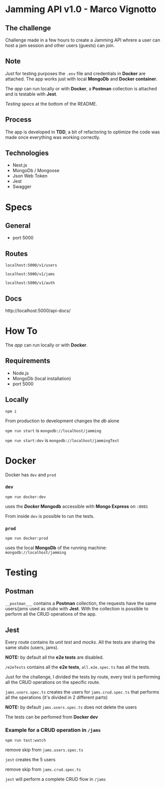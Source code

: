 # Jamming API v1.0 - Marco Vignotto

## The challenge

Challenge made in a few hours to create a Jamming API whrere a user can host a jam session and other users (guests) can join.

## Note

_Just_ for testing purposes the `.env` file and credentials in **Docker** are attached. The app works just with local **MongoDb** and **Docker container**.

The _app_ can run locally or with **Docker**, a **Postman** collection is attached and is testable with **Jest**.

_Testing specs_ at the bottom of the README.

## Process

The app is developed in **TDD**, a bit of refactoring to optimize the code was made once everything was working correctly.

## Technologies

- Nest.js
- MongoDb / Mongoose
- Json Web Token
- Jest
- Swagger

# Specs

## General

- port 5000

## Routes

`localhost:5000/v1/users`

`localhost:5000/v1/jams`

`localhost:5000/v1/auth`

## Docs

http://localhost:5000/api-docs/

# How To

The _app_ can run locally or with **Docker**.

## Requirements

- Node.js
- MongoDb (local installation)
- port 5000

## Locally

`npm i`

From production to development changes the _db_ alone

`npm run start` is `mongodb://localhost/jamming`

`npm run start:dev` is `mongodb://localhost/jammingTest`

# Docker

Docker has `dev` and `prod`

### `dev`

`npm run docker:dev`

uses the **_Docker_ Mongodb** accessible with **Mongo Express** on `:8081`

From inside `dev` is possible to run the tests.

### `prod`

`npm run docker:prod`

uses the local **MongoDb** of the running machine: `mongodb://localhost/jamming`

# Testing

## Postman

`__postman___` contains a **Postman** collection, the requests have the same users/jams used as _stubs_ with **Jest**.
With the collection is possible to perform all the CRUD operations of the app.

## Jest

Every route contains its _unit test_ and _mocks_. All the tests are sharing the same _stubs_ (users, jams).

**NOTE:** by default all the **e2e tests** are disabled.

`/e2eTests` contains all the **e2e tests**, `all.e2e.spec.ts` has all the tests.

Just for the challenge, I divided the tests by route, every test is performing all the CRUD operations on the specific route.

`jams.users.spec.ts` creates the users for `jams.crud.spec.ts` that performs all the operations (it's divided in 2 different parts)

**NOTE:** by default `jams.users.spec.ts` does not delete the users

The tests can be perfomed from **Docker dev**

### Example for a CRUD operation in `/jams`

`npm run test:watch`

remove skip from `jams.users.spec.ts`

`jest` creates the 5 users

remove skip from `jams.crud.spec.ts`

`jest` will perform a complete CRUD flow in `/jams`
